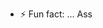 - ⚡ Fun fact: ... Ass

<!---
Nikodem112/Nikodem112 is a ✨ special ✨ repository because its `README.md` (this file) appears on your GitHub profile.
You can click the Preview link to take a look at your changes.
--->
